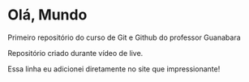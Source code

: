 # Olá, Mundo
 Primeiro repositório do curso de Git e Github do professor Guanabara 

Repositório criado durante vídeo de live.

Essa linha eu adicionei diretamente no site que impressionante!
